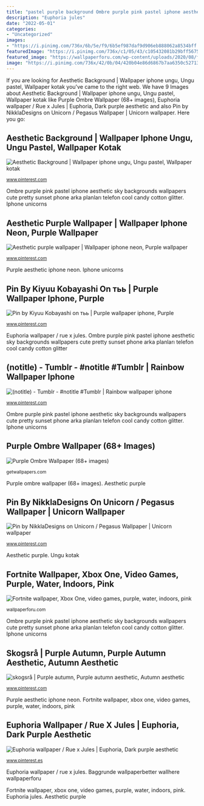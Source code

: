 ```yaml
---
title: "pastel purple background Ombre purple pink pastel iphone aesthetic sky backgrounds wallpapers cute pretty sunset phone arka planları telefon cool candy cotton glitter"
description: "Euphoria jules"
date: "2022-05-01"
categories:
- "Uncategorized"
images:
- "https://i.pinimg.com/736x/6b/5e/f9/6b5ef987daf9d906eb888062a8534bff.jpg"
featuredImage: "https://i.pinimg.com/736x/c1/05/43/c105432081b29bff5675bd63cbe23a05.jpg"
featured_image: "https://wallpaperforu.com/wp-content/uploads/2020/08/fortnite-wallpaper-200826143243112048x1152.jpg"
image: "https://i.pinimg.com/736x/42/0b/04/420b04e86d6867b7aa6350c52713fbf8.jpg"
---
```


If you are looking for Aesthetic Background | Wallpaper iphone ungu, Ungu pastel, Wallpaper kotak you've came to the right web. We have 9 Images about Aesthetic Background | Wallpaper iphone ungu, Ungu pastel, Wallpaper kotak like Purple Ombre Wallpaper (68+ images), Euphoria wallpaper / Rue x Jules | Euphoria, Dark purple aesthetic and also Pin by NikklaDesigns on Unicorn / Pegasus Wallpaper | Unicorn wallpaper. Here you go:

## Aesthetic Background | Wallpaper Iphone Ungu, Ungu Pastel, Wallpaper Kotak

![Aesthetic Background | Wallpaper iphone ungu, Ungu pastel, Wallpaper kotak](https://i.pinimg.com/736x/86/b5/2d/86b52d2827dafcc6e973294fd8185638.jpg "Purple aesthetic iphone neon")

<small>www.pinterest.com</small>

Ombre purple pink pastel iphone aesthetic sky backgrounds wallpapers cute pretty sunset phone arka planları telefon cool candy cotton glitter. Iphone unicorns

## Aesthetic Purple Wallpaper | Wallpaper Iphone Neon, Purple Wallpaper

![Aesthetic purple wallpaper | Wallpaper iphone neon, Purple wallpaper](https://i.pinimg.com/736x/c1/05/43/c105432081b29bff5675bd63cbe23a05.jpg "Pin by nikkladesigns on unicorn / pegasus wallpaper")

<small>www.pinterest.com</small>

Purple aesthetic iphone neon. Iphone unicorns

## Pin By Kiyuu Kobayashi On тьь | Purple Wallpaper Iphone, Purple

![Pin by Kiyuu Kobayashi on тьь | Purple wallpaper iphone, Purple](https://i.pinimg.com/736x/42/0b/04/420b04e86d6867b7aa6350c52713fbf8.jpg "Pin by nikkladesigns on unicorn / pegasus wallpaper")

<small>www.pinterest.com</small>

Euphoria wallpaper / rue x jules. Ombre purple pink pastel iphone aesthetic sky backgrounds wallpapers cute pretty sunset phone arka planları telefon cool candy cotton glitter

## (notitle) - Tumblr - #notitle #Tumblr | Rainbow Wallpaper Iphone

![(notitle) - Tumblr - #notitle #Tumblr | Rainbow wallpaper iphone](https://i.pinimg.com/736x/5b/a0/aa/5ba0aa3cb6039f2991eb006e43f523b4.jpg "Euphoria jules")

<small>www.pinterest.com</small>

Ombre purple pink pastel iphone aesthetic sky backgrounds wallpapers cute pretty sunset phone arka planları telefon cool candy cotton glitter. Iphone unicorns

## Purple Ombre Wallpaper (68+ Images)

![Purple Ombre Wallpaper (68+ images)](http://getwallpapers.com/wallpaper/full/d/d/9/562452.jpg "Aesthetic collage purple autumn mood witch boards colour collages aesthetics violet colors pastel spotools skogsrå skcgsra interior brown")

<small>getwallpapers.com</small>

Purple ombre wallpaper (68+ images). Aesthetic purple

## Pin By NikklaDesigns On Unicorn / Pegasus Wallpaper | Unicorn Wallpaper

![Pin by NikklaDesigns on Unicorn / Pegasus Wallpaper | Unicorn wallpaper](https://i.pinimg.com/736x/6b/5e/f9/6b5ef987daf9d906eb888062a8534bff.jpg "Baggrunde wallpaperbetter wallhere wallpaperforu")

<small>www.pinterest.com</small>

Aesthetic purple. Ungu kotak

## Fortnite Wallpaper, Xbox One, Video Games, Purple, Water, Indoors, Pink

![Fortnite wallpaper, Xbox One, video games, purple, water, indoors, pink](https://wallpaperforu.com/wp-content/uploads/2020/08/fortnite-wallpaper-200826143243112048x1152.jpg "Pin by kiyuu kobayashi on тьь")

<small>wallpaperforu.com</small>

Ombre purple pink pastel iphone aesthetic sky backgrounds wallpapers cute pretty sunset phone arka planları telefon cool candy cotton glitter. Iphone unicorns

## Skogsrå | Purple Autumn, Purple Autumn Aesthetic, Autumn Aesthetic

![skogsrå | Purple autumn, Purple autumn aesthetic, Autumn aesthetic](https://i.pinimg.com/736x/ec/81/7b/ec817b67bb26eb17887358483c994f18.jpg "Aesthetic collage purple autumn mood witch boards colour collages aesthetics violet colors pastel spotools skogsrå skcgsra interior brown")

<small>www.pinterest.com</small>

Purple aesthetic iphone neon. Fortnite wallpaper, xbox one, video games, purple, water, indoors, pink

## Euphoria Wallpaper / Rue X Jules | Euphoria, Dark Purple Aesthetic

![Euphoria wallpaper / Rue x Jules | Euphoria, Dark purple aesthetic](https://i.pinimg.com/736x/3e/51/cf/3e51cf72112463b2c711a5b24127f922.jpg "Euphoria jules")

<small>www.pinterest.es</small>

Euphoria wallpaper / rue x jules. Baggrunde wallpaperbetter wallhere wallpaperforu

Fortnite wallpaper, xbox one, video games, purple, water, indoors, pink. Euphoria jules. Aesthetic purple
